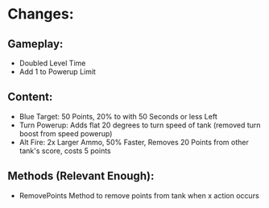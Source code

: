 # Changes:
## Gameplay:
- Doubled Level Time
- Add 1 to Powerup Limit
## Content:
- Blue Target: 50 Points, 20% to with 50 Seconds or less Left
- Turn Powerup: Adds flat 20 degrees to turn speed of tank (removed turn boost from speed powerup)
- Alt Fire: 2x Larger Ammo, 50% Faster, Removes 20 Points from other tank's score, costs 5 points
## Methods (Relevant Enough):
- RemovePoints Method to remove points from tank when x action occurs

